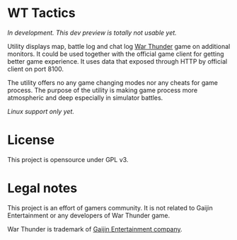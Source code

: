 # WT Tactics

*In development. This dev preview is totally not usable yet.*

Utility displays map, battle log and chat log [War
Thunder](https://warthunder.com) game on additional monitors. It could
be used together with the official game client for getting better game
experience. It uses data that exposed through HTTP by official client
on port 8100.

The utility offers no any game changing modes nor any cheats for game
process. The purpose of the utility is making game process more
atmospheric and deep especially in simulator battles.

*Linux support only yet.*

# License

This project is opensource under GPL v3.

# Legal notes

This project is an effort of gamers community. It is not related to
Gaijin Entertainment or any developers of War Thunder game.

War Thunder is trademark of [Gaijin Entertainment company](https://gaijin.net).
